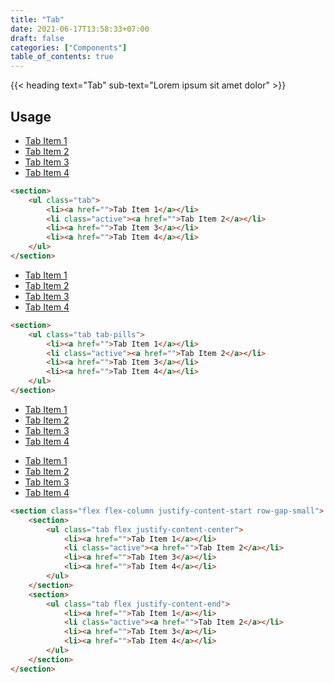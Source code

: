 ```yaml
---
title: "Tab"
date: 2021-06-17T13:58:33+07:00
draft: false
categories: ["Components"]
table_of_contents: true
---
```


{{< heading text="Tab" sub-text="Lorem ipsum sit amet dolor" >}}

## Usage

<section>
    <ul class="tab">
        <li><a href="">Tab Item 1</a></li>
        <li class="active"><a href="">Tab Item 2</a></li>
        <li><a href="">Tab Item 3</a></li>
        <li><a href="">Tab Item 4</a></li>
    </ul>
</section>

``` html
<section>
    <ul class="tab">
        <li><a href="">Tab Item 1</a></li>
        <li class="active"><a href="">Tab Item 2</a></li>
        <li><a href="">Tab Item 3</a></li>
        <li><a href="">Tab Item 4</a></li>
    </ul>
</section>
```

<section>
    <ul class="tab tab-pills">
        <li><a href="">Tab Item 1</a></li>
        <li class="active"><a href="">Tab Item 2</a></li>
        <li><a href="">Tab Item 3</a></li>
        <li><a href="">Tab Item 4</a></li>
    </ul>
</section>

``` html
<section>
    <ul class="tab tab-pills">
        <li><a href="">Tab Item 1</a></li>
        <li class="active"><a href="">Tab Item 2</a></li>
        <li><a href="">Tab Item 3</a></li>
        <li><a href="">Tab Item 4</a></li>
    </ul>
</section>
```

<section class="flex flex-column justify-content-start row-gap-small">
    <section>
        <ul class="tab flex justify-content-center">
            <li><a href="">Tab Item 1</a></li>
            <li class="active"><a href="">Tab Item 2</a></li>
            <li><a href="">Tab Item 3</a></li>
            <li><a href="">Tab Item 4</a></li>
        </ul>
    </section>
    <section>
        <ul class="tab flex justify-content-end">
            <li><a href="">Tab Item 1</a></li>
            <li class="active"><a href="">Tab Item 2</a></li>
            <li><a href="">Tab Item 3</a></li>
            <li><a href="">Tab Item 4</a></li>
        </ul>
    </section>
</section>

``` html
<section class="flex flex-column justify-content-start row-gap-small">
    <section>
        <ul class="tab flex justify-content-center">
            <li><a href="">Tab Item 1</a></li>
            <li class="active"><a href="">Tab Item 2</a></li>
            <li><a href="">Tab Item 3</a></li>
            <li><a href="">Tab Item 4</a></li>
        </ul>
    </section>
    <section>
        <ul class="tab flex justify-content-end">
            <li><a href="">Tab Item 1</a></li>
            <li class="active"><a href="">Tab Item 2</a></li>
            <li><a href="">Tab Item 3</a></li>
            <li><a href="">Tab Item 4</a></li>
        </ul>
    </section>
</section>
```